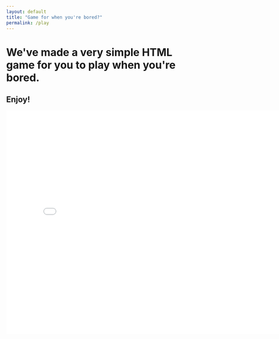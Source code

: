 ```yaml
---
layout: default
title: "Game for when you're bored?"
permalink: /play
---
```

# We've made a very simple HTML game for **you** to play when you're bored.

## Enjoy!

<iframe src="game1.html" width="800" height="600" style="border:none;"></iframe>
